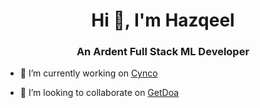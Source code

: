 <h1 align="center">Hi 👋, I'm Hazqeel</h1>
<h3 align="center">An Ardent Full Stack ML Developer</h3>

- 🔭 I’m currently working on [Cynco](https://cynco.io/)

- 🤝 I’m looking to collaborate on [GetDoa](https://getdoa.com/)

